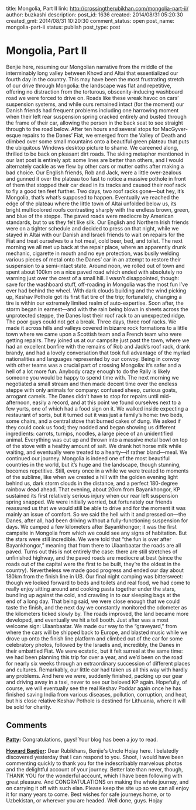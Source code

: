 title: Mongolia, Part II
link: http://crossingtherubikhan.com/mongolia-part-ii/
author: buzkashi
description: 
post_id: 1636
created: 2014/08/31 05:20:30
created_gmt: 2014/08/31 10:20:30
comment_status: open
post_name: mongolia-part-ii
status: publish
post_type: post

# Mongolia, Part II

Benjie here, resuming our Mongolian narrative from the middle of the interminably long valley between Khovd and Altai that essentialized our fourth day in the country. This may have been the most frustrating stretch of our drive through Mongolia: the landscape was flat and repetitive, offering no distraction from the torturous, obscenity-inducing washboard road we were forced to drive on. Roads like these wreak havoc on cars’ suspension systems, and while ours remained intact (for the moment) our Danish friends had frequent problems including one harrowing moment when their left rear suspension spring cracked entirely and busted through the frame of their car, allowing the person in the back seat to see straight through to the road below. After ten hours and several stops for MacGyver-esque repairs to the Danes’ Fiat, we emerged from the Valley of Death and climbed over some small mountains onto a beautiful green plateau that puts the ubiquitous Windows desktop picture to shame. We careened along, thrilled to be back on pleasant dirt roads. The skiing metaphor mentioned in our last post is entirely apt: some lines are better than others, and I would alternately cackle as we flew by other cars or mutter oaths after making a bad choice. Our English friends, Rob and Jack, were a little over-zealous and gunned it over the plateau too fast to notice a massive pothole in front of them that stopped their car dead in its tracks and caused their roof rack to fly a good ten feet further. Two days, two roof racks gone—but hey, it’s Mongolia, that’s what’s supposed to happen. Eventually we reached the edge of the plateau where the little town of Altai unfolded below us, its bright multicolored roofs contrasting sharply with the endless brown, green, and blue of the steppe. The paved roads were mediocre by American standards, but to us they felt like silk. Our English and Northern Irish friends were on a tighter schedule and decided to press on that night, while we stayed in Altai with our Danish and Israeli friends to wait on repairs for the Fiat and treat ourselves to a hot meal, cold beer, bed, and toilet. The next morning we all met up back at the repair place, where an apparently drunk mechanic, cigarette in mouth and no eye protection, was busily welding various pieces of metal onto the Danes’ car in an attempt to restore their suspension to a semi-intact state. Around noon, we rolled out of town and spent about 100km on a nice paved road which ended with absolutely no warning just over the crest of a small hill. I wasn’t disappointed, though: save for the washboard stuff, off-roading in Mongolia was the most fun I’ve ever had behind the wheel. With dark clouds building and the wind picking up, Keshav Pothole got its first flat tire of the trip; fortunately, changing a tire is within our extremely limited realm of auto-expertise. Soon after, the storm began in earnest—and with the rain being blown in sheets across the unprotected steppe, the Danes lost their roof rack to an unexpected ridge. The poor guys could not get a break. Three days, three roof racks. We made it across hills and valleys covered in bizarre rock formations to a little town where we came upon a Scottish team and a French team who were getting repairs. They joined us at our campsite just past the town, where we had an excellent bonfire with the remains of Rob and Jack’s roof rack, drank brandy, and had a lovely conversation that took full advantage of the myriad nationalities and languages represented by our convoy. Being in convoy with other teams was a crucial part of crossing Mongolia: it’s safer and a hell of a lot more fun. Anybody crazy enough to do the Rally is likely someone you would be happy to spend time with. The next morning we negotiated a small stream and then made decent time over the endless steppe with only animals for company: confused sheep, curious goats, arrogant camels. The Danes didn’t have to stop for repairs until mid-afternoon, easily a record, and at this point we found ourselves next to a few yurts, one of which had a food sign on it. We walked inside expecting a restaurant of sorts, but it turned out it was just a family’s home: two beds, some chairs, and a central stove that burned cakes of dung. We asked if they could cook us food; they nodded and began showing us different ingredients: carrots, turnips, noodles, a large piece of an unidentified animal. Everything was cut up and thrown into a massive metal bowl on top of the stove with a healthy amount of salt. We drank hot horse milk while waiting, and eventually were treated to a hearty—if rather bland—meal. We continued our journey. Mongolia is indeed one of the most beautiful countries in the world, but it’s huge and the landscape, though stunning, becomes repetitive. Still, every once in a while we were treated to moments of the sublime, like when we crested a hill with the golden evening light behind us, dark storm clouds in the distance, and a perfect 180-degree rainbow dead ahead. That evening, about 20km from Bayankhongor, KP sustained its first relatively serious injury when our rear left suspension spring snapped. We were initially worried, but fortunately our friends reassured us that we would still be able to drive and for the moment it was mainly an issue of comfort. So we said the hell with it and pressed on—the Danes, after all, had been driving without a fully-functioning suspension for days. We camped a few kilometers after Bayankhongor; it was the first campsite in Mongolia from which we could see any signs of habitation. But the stars were still incredible. We were told that “the fun is over after Bayankhongor,” meaning that from there to Ulaanbaatar the roads are all paved. Turns out this is not entirely the case: there are still stretches of unfinished highway, and the paved roads are mediocre at best (since the roads out of the capital were the first to be built, they’re the oldest in the country). Nevertheless we made good progress and ended our day about 180km from the finish line in UB. Our final night camping was bittersweet: though we looked forward to beds and toilets and real food, we had come to really enjoy sitting around and cooking pasta together under the stars, bundling up against the cold, and crawling in to our sleeping bags at the end of a long day. That being said, we were close enough that we could taste the finish, and the next day we constantly monitored the odometer as the kilometers ticked slowly by. The roads improved, the land became more developed, and eventually we hit a toll booth. Just after was a most welcome sign: Ulaanbaatar. We made our way to the “graveyard,” from where the cars will be shipped back to Europe, and blasted music while we drove up onto the finish line platform and climbed out of the car for some celebratory photos, followed by the Israelis and, incredibly, the Danes in their embattled Fiat. We were ecstatic, but it felt surreal at the same time: we had been planning this trip for over a year, and we’d been on the road for nearly six weeks through an extraordinary succession of different places and cultures. Remarkably, our little car had taken us all this way with hardly any problems. And here we were, suddenly finished, packing up our gear and driving away in a taxi, never to see our beloved KP again. Hopefully, of course, we will eventually see the real Keshav Poddar again once he has finished saving India from various diseases, pollution, corruption, and heat, but his close relative Keshav Pothole is destined for Lithuania, where it will be sold for charity.

## Comments

**[Patty](#3989 "2014-08-31 06:55:07"):** Congratulations, guys! Your blog has been a joy to read.

**[Howard Baetjer](#3999 "2014-08-31 18:30:06"):** Dear Rubikhans, Benjie's Uncle Hojay here. I belatedly discovered yesterday that I can respond to you. Shoot, I would have been commenting quickly to thank you for the indescribably marvelous photos and the delightful account of your journey. Better late than never, though, THANK YOU for the wonderful account, which I have been following with great pleasure. And CONGRATULATIONS on making the whole journey, and on carrying it off with such elan. Please keep the site up so we can all enjoy it for many years to come. Best wishes for safe journeys home, or to Uzbekistan, or wherever you are headed. Well done, guys. Hojay

